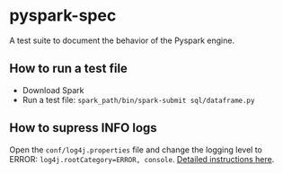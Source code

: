 # pyspark-spec

A test suite to document the behavior of the Pyspark engine.

## How to run a test file

* Download Spark
* Run a test file: `spark_path/bin/spark-submit sql/dataframe.py`

## How to supress INFO logs

Open the `conf/log4j.properties` file and change the logging level to ERROR: `log4j.rootCategory=ERROR, console`.  [Detailed instructions here](https://stackoverflow.com/questions/27781187/how-to-stop-messages-displaying-on-spark-console).
